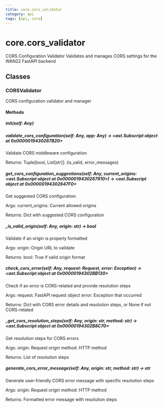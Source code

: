 ```yaml
---
title: core.cors_validator
category: api
tags: [api, core]
---
```


# core.cors_validator

CORS Configuration Validator
Validates and manages CORS settings for the WAN22 FastAPI backend

## Classes

### CORSValidator

CORS configuration validator and manager

#### Methods

##### __init__(self: Any)



##### validate_cors_configuration(self: Any, app: Any) -> <ast.Subscript object at 0x0000019430267B20>

Validate CORS middleware configuration

Returns:
    Tuple[bool, List[str]]: (is_valid, error_messages)

##### get_cors_configuration_suggestions(self: Any, current_origins: <ast.Subscript object at 0x0000019430267910>) -> <ast.Subscript object at 0x00000194302647F0>

Get suggested CORS configuration

Args:
    current_origins: Current allowed origins
    
Returns:
    Dict with suggested CORS configuration

##### _is_valid_origin(self: Any, origin: str) -> bool

Validate if an origin is properly formatted

Args:
    origin: Origin URL to validate
    
Returns:
    bool: True if valid origin format

##### check_cors_error(self: Any, request: Request, error: Exception) -> <ast.Subscript object at 0x00000194302BB130>

Check if an error is CORS-related and provide resolution steps

Args:
    request: FastAPI request object
    error: Exception that occurred
    
Returns:
    Dict with CORS error details and resolution steps, or None if not CORS-related

##### _get_cors_resolution_steps(self: Any, origin: str, method: str) -> <ast.Subscript object at 0x00000194302B8C70>

Get resolution steps for CORS errors

Args:
    origin: Request origin
    method: HTTP method
    
Returns:
    List of resolution steps

##### generate_cors_error_message(self: Any, origin: str, method: str) -> str

Generate user-friendly CORS error message with specific resolution steps

Args:
    origin: Request origin
    method: HTTP method
    
Returns:
    Formatted error message with resolution steps


